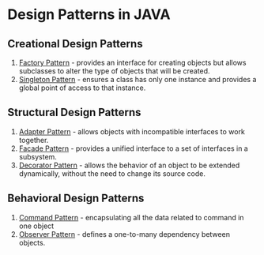 # Design Patterns in JAVA
## Creational Design Patterns
1. [Factory Pattern](https://github.com/ClarkBelen/factoryPattern) - provides an interface for creating objects but allows subclasses to alter the type of objects that will be created.
2. [Singleton Pattern](https://github.com/ClarkBelen/singletonPattern) - ensures a class has only one instance and provides a global point of access to that instance.
   
## Structural Design Patterns
1. [Adapter Pattern](https://github.com/ClarkBelen/adapterPattern) - allows objects with incompatible interfaces to work together.
2. [Facade Pattern](https://github.com/ClarkBelen/facadePattern) - provides a unified interface to a set of interfaces in a subsystem.
3. [Decorator Pattern](https://github.com/ClarkBelen/decoratorPattern) - allows the behavior of an object to be extended dynamically, without the need to change its source code. 

## Behavioral Design Patterns
1. [Command Pattern](https://github.com/ClarkBelen/commandPattern) - encapsulating all the data related to command in one object
2. [Observer Pattern](https://github.com/ClarkBelen/observerPattern) - defines a one-to-many dependency between objects.


